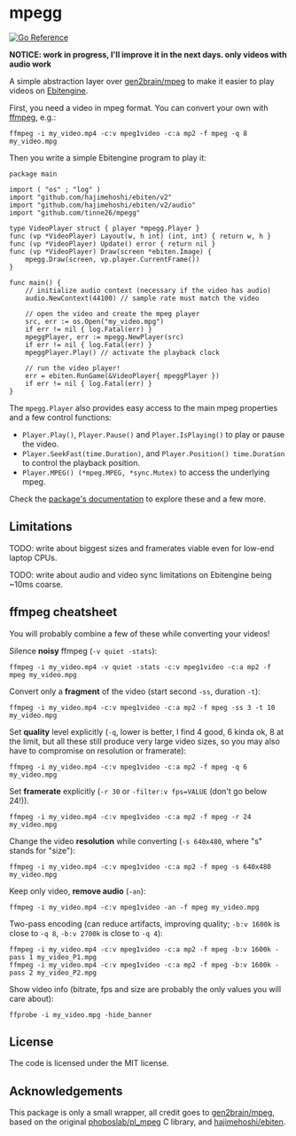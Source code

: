 # mpegg
[![Go Reference](https://pkg.go.dev/badge/github.com/tinne26/mpegg.svg)](https://pkg.go.dev/github.com/tinne26/mpegg)

**NOTICE: work in progress, I'll improve it in the next days. only videos with audio work**

A simple abstraction layer over [gen2brain/mpeg](https://github.com/gen2brain/mpeg) to make it easier to play videos on [Ebitengine](https://ebitengine.org).

First, you need a video in mpeg format. You can convert your own with [ffmpeg](https://ffmpeg.org/), e.g.:
```
ffmpeg -i my_video.mp4 -c:v mpeg1video -c:a mp2 -f mpeg -q 8 my_video.mpg
```

Then you write a simple Ebitengine program to play it:
```Golang
package main

import ( "os" ; "log" )
import "github.com/hajimehoshi/ebiten/v2"
import "github.com/hajimehoshi/ebiten/v2/audio"
import "github.com/tinne26/mpegg"

type VideoPlayer struct { player *mpegg.Player }
func (vp *VideoPlayer) Layout(w, h int) (int, int) { return w, h }
func (vp *VideoPlayer) Update() error { return nil }
func (vp *VideoPlayer) Draw(screen *ebiten.Image) {
	mpegg.Draw(screen, vp.player.CurrentFrame())
}

func main() {
	// initialize audio context (necessary if the video has audio)
	audio.NewContext(44100) // sample rate must match the video

	// open the video and create the mpeg player
	src, err := os.Open("my_video.mpg")
	if err != nil { log.Fatal(err) }
	mpeggPlayer, err := mpegg.NewPlayer(src)
	if err != nil { log.Fatal(err) }
	mpeggPlayer.Play() // activate the playback clock

	// run the video player!
	err = ebiten.RunGame(&VideoPlayer{ mpeggPlayer })
	if err != nil { log.Fatal(err) }
}
```

The `mpegg.Player` also provides easy access to the main mpeg properties and a few control functions:
- `Player.Play()`, `Player.Pause()` and `Player.IsPlaying()` to play or pause the video.
- `Player.SeekFast(time.Duration)`, and `Player.Position() time.Duration` to control the playback position.
- `Player.MPEG() (*mpeg.MPEG, *sync.Mutex)` to access the underlying mpeg.

Check the [package's documentation](https://pkg.go.dev/github.com/tinne26/mpegg) to explore these and a few more.

## Limitations

TODO: write about biggest sizes and framerates viable even for low-end laptop CPUs.

TODO: write about audio and video sync limitations on Ebitengine being ~10ms coarse.

## ffmpeg cheatsheet

You will probably combine a few of these while converting your videos!

Silence **noisy** ffmpeg (`-v quiet -stats`):
```
ffmpeg -i my_video.mp4 -v quiet -stats -c:v mpeg1video -c:a mp2 -f mpeg my_video.mpg
```

Convert only a **fragment** of the video (start second `-ss`, duration `-t`):
```
ffmpeg -i my_video.mp4 -c:v mpeg1video -c:a mp2 -f mpeg -ss 3 -t 10 my_video.mpg
```

Set **quality** level explicitly (`-q`, lower is better, I find 4 good, 6 kinda ok, 8 at the limit, but all these still produce very large video sizes, so you may also have to compromise on resolution or framerate):
```
ffmpeg -i my_video.mp4 -c:v mpeg1video -c:a mp2 -f mpeg -q 6 my_video.mpg
```

Set **framerate** explicitly (`-r 30` or `-filter:v fps=VALUE` (don't go below 24!)).
```
ffmpeg -i my_video.mp4 -c:v mpeg1video -c:a mp2 -f mpeg -r 24 my_video.mpg
```

Change the video **resolution** while converting (`-s 640x480`, where "s" stands for "size"):
```
ffmpeg -i my_video.mp4 -c:v mpeg1video -c:a mp2 -f mpeg -s 640x480 my_video.mpg
```

Keep only video, **remove audio** (`-an`):
```
ffmpeg -i my_video.mp4 -c:v mpeg1video -an -f mpeg my_video.mpg
```

Two-pass encoding (can reduce artifacts, improving quality; `-b:v 1600k` is close to `-q 8`, `-b:v 2700k` is close to `-q 4`):
```
ffmpeg -i my_video.mp4 -c:v mpeg1video -c:a mp2 -f mpeg -b:v 1600k -pass 1 my_video_P1.mpg
ffmpeg -i my_video.mp4 -c:v mpeg1video -c:a mp2 -f mpeg -b:v 1600k -pass 2 my_video_P2.mpg
```

Show video info (bitrate, fps and size are probably the only values you will care about):
```
ffprobe -i my_video.mpg -hide_banner
```

## License

The code is licensed under the MIT license.

## Acknowledgements

This package is only a small wrapper, all credit goes to [gen2brain/mpeg](https://github.com/gen2brain/mpeg), based on the original [phoboslab/pl_mpeg](https://github.com/phoboslab/pl_mpeg) C library, and [hajimehoshi/ebiten](https://github.com/hajimehoshi/ebiten).


